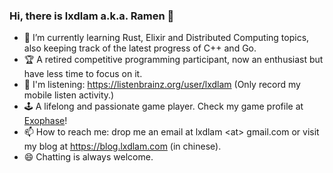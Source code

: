 ### Hi, there is lxdlam a.k.a. Ramen 👋 

- 🌱 I’m currently learning Rust, Elixir and Distributed Computing topics, also keeping track of the latest progress of C++ and Go.
- 🏆 A retired competitive programming participant, now an enthusiast but have less time to focus on it.
- 🎵 I'm listening: https://listenbrainz.org/user/lxdlam (Only record my mobile listen activity.)
- 🕹️ A lifelong and passionate game player. Check my game profile at [Exophase](https://www.exophase.com/user/lxdlam/)!
- 📫 How to reach me: drop me an email at lxdlam \<at\> gmail.com or visit my blog at <https://blog.lxdlam.com> (in chinese). 
- 😄 Chatting is always welcome.
